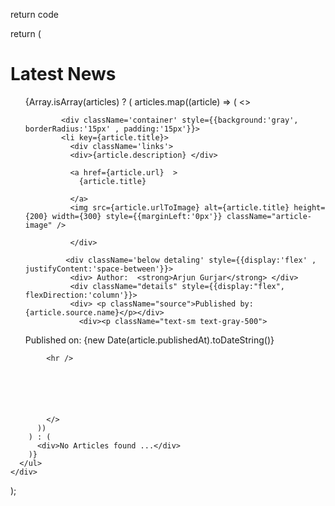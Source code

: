 return code

return (
<div className='dark' style={{color:'white'}}>
<h1>Latest News</h1>
<ul>
{Array.isArray(articles) ? (
articles.map((article) => (
<>

            <div className='container' style={{background:'gray', borderRadius:'15px' , padding:'15px'}}>
            <li key={article.title}>
              <div className='links'>
              <div>{article.description} </div>

              <a href={article.url}  >
                {article.title}

              </a>
              <img src={article.urlToImage} alt={article.title} height={200} width={300} style={{marginLeft:'0px'}} className="article-image" />

              </div>

             <div className='below detaling' style={{display:'flex' , justifyContent:'space-between'}}>
              <div> Author:  <strong>Arjun Gurjar</strong> </div>
              <div className="details" style={{display:"flex", flexDirection:'column'}}>
              <div> <p className="source">Published by: {article.source.name}</p></div>
                <div><p className="text-sm text-gray-500">

Published on: {new Date(article.publishedAt).toDateString()}

</p></div>
              </div>
             </div>
              </li>
            </div>

            <hr />






            </>
          ))
        ) : (
          <div>No Articles found ...</div>
        )}
      </ul>
    </div>

);
